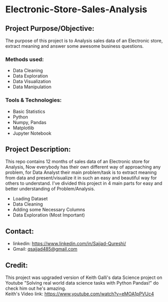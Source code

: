 # Electronic-Store-Sales-Analysis

## Project Purpose/Objective:
The purpose of this project is to Analysis sales data of an Electronic store, extract meaning and answer some awesome business questions.

### Methods used:
- Data Cleaning
- Data Exploration
- Data Visualization
- Data Manipulation

### Tools & Technologies:
- Basic Statistics
- Python
- Numpy, Pandas
- Matplotlib
- Jupyter Notebook

## Project Description:
This repo contains 12 months of sales data of an Electronic store for Analysis, Now everybody has their own different way of approaching any problem, for Data Analyst their main problem/task is to extract meaning from data and present/visualize it in such an easy and beautiful way for others to understand. I've divided this project in 4 main parts for easy and better understanding of Problem/Analysis.
- Loading Dataset
- Data Cleaning
- Adding some Necessary Columns
- Data Exploration (Most Important)

## Contact:
- linkedin: https://www.linkedin.com/in/Sajjad-Qureshi/
- Gmail: qsajjad485@gmail.com

## Credit:
This project was upgraded version of Keith Galli's data Science project on Youtube "Solving real world data science tasks with Python Pandas!" do check him out he's amazing. <br/>
Keith's Video link: https://www.youtube.com/watch?v=eMOA1pPVUc4
